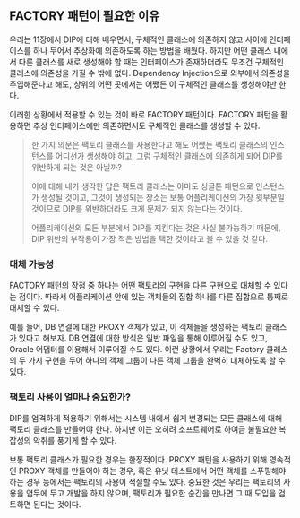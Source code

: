 ## FACTORY 패턴이 필요한 이유

우리는 11장에서 DIP에 대해 배우면서, 구체적인 클래스에 의존하지 않고 사이에 인터페이스를 하나 두어서 추상화에 의존하도록 하는 방법을 배웠다. 하지만 어떤 클래스 내에서 다른 클래스를 새로 생성해야 할 때는 인터페이스가 존재하더라도 무조건 구체적인 클래스에 의존성을 가질 수 밖에 없다. Dependency Injection으로 외부에서 의존성을 주입해준다고 해도, 상위의 어떤 곳에서는 어쨌든 이 구체적인 클래스를 생성해야만 한다.

이러한 상황에서 적용할 수 있는 것이 바로 FACTORY 패턴이다. FACTORY 패턴을 활용하면 추상 인터페이스에만 의존하면서도 구체적인 클래스를 생성할 수 있다.

> 한 가지 의문은 팩토리 클래스를 사용한다고 해도 어쨌든 팩토리 클래스의 인스턴스를 어디선가 생성해야 하고, 그럼 구체적인 클래스에 의존하게 되어 DIP를 위반하게 되는 것은 아닐까?
>
> 이에 대해 내가 생각한 답은 팩토리 클래스는 아마도 싱글톤 패턴으로 인스턴스가 생성될 것이고, 그것이 생성되는 장소는 보통 어플리케이션의 가장 윗부분일 것이므로 DIP를 위반하더라도 크게 문제가 되지 않는다는 것이다.
>
> 어플리케이션의 모든 부분에서 DIP를 지킨다는 것은 사실 불가능하기 때문에, DIP 위반의 부작용이 가장 적은 방법을 택한 것이라고 볼 수 있을 것 같다.

### 대체 가능성

FACTORY 패턴의 장점 중 하나는 어떤 팩토리의 구현을 다른 구현으로 대체할 수 있다는 점이다. 따라서 어플리케이션 안에 있는 객체들의 집합 하나를 다른 집합으로 통째로 대체할 수 있다.

예를 들어, DB 연결에 대한 PROXY 객체가 있고, 이 객체들을 생성하는 팩토리 클래스가 있다고 해보자. DB 연결에 대한 방식은 일반 파일을 통해 이루어질 수도 있고, Oracle 어댑터를 이용해서 이루어질 수도 있다. 이런 상황에서 우리는 Factory 클래스의 두 가지 구현을 두어 하나의 객체 그룹이 다른 객체 그룹을 완벽히 대체하도록 할 수 있다.

### 팩토리 사용이 얼마나 중요한가?

DIP를 엄격하게 적용하기 위해서는 시스템 내에서 쉽게 변경되는 모든 클래스에 대해 팩토리 클래스를 만들어야 한다. 하지만 이는 오히려 소프트웨어로 하여금 불필요한 복잡성의 악취를 풍기게 할 수 있다.

보통 팩토리 클래스가 필요한 경우는 한정적이다. PROXY 패턴을 사용하기 위해 영속적인 PROXY 객체를 만들어야 하는 경우, 혹은 유닛 테스트에서 어떤 객체를 스푸핑해야 하는 경우 등에서는 팩토리의 사용이 적절할 수도 있다. 중요한 것은 우리는 팩토리의 사용을 염두에 두고 개발을 하지 않으며, 팩토리가 필요한 순간을 만나면 그 때 도입을 검토하면 된다는 것이다.